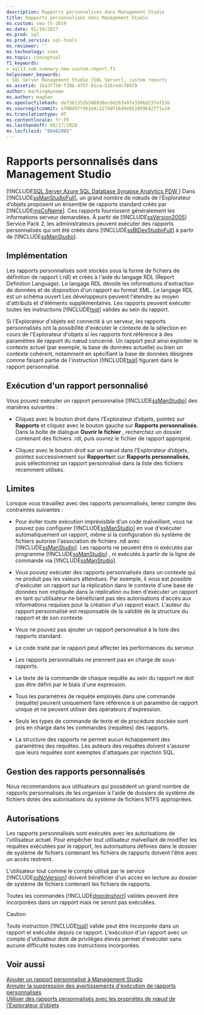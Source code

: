 ```yaml
---
description: Rapports personnalisés dans Management Studio
title: Rapports personnalisés dans Management Studio
ms.custom: seo-lt-2019
ms.date: 01/19/2017
ms.prod: sql
ms.prod_service: sql-tools
ms.reviewer: ''
ms.technology: ssms
ms.topic: conceptual
f1_keywords:
- sql13.swb.summary.new.custom.report.f1
helpviewer_keywords:
- SQL Server Management Studio [SQL Server], custom reports
ms.assetid: 1ba3f758-f39b-4f5f-91ca-516cedc78979
author: markingmyname
ms.author: maghan
ms.openlocfilehash: def361352b3d8938ec0d263a97e3206d237ef55b
ms.sourcegitcommit: e700497f962e4c2274df16d9e651059b42ff1a10
ms.translationtype: HT
ms.contentlocale: fr-FR
ms.lasthandoff: 08/17/2020
ms.locfileid: "88462985"
---
```

# <a name="custom-reports-in-management-studio"></a>Rapports personnalisés dans Management Studio
[!INCLUDE[SQL Server Azure SQL Database Synapse Analytics PDW ](../../includes/applies-to-version/sql-asdb-asdbmi-asa-pdw.md)]
Dans [!INCLUDE[ssManStudioFull](../../includes/ssmanstudiofull-md.md)], un grand nombre de nœuds de l’Explorateur d’objets proposent un ensemble de rapports standard créés par [!INCLUDE[msCoName](../../includes/msconame_md.md)]. Ces rapports fournissent généralement les informations serveur demandées. À partir de [!INCLUDE[ssVersion2005](../../includes/ssversion2005-md.md)] Service Pack 2, les administrateurs peuvent exécuter des rapports personnalisés qui ont été créés dans [!INCLUDE[ssBIDevStudioFull](../../includes/ssbidevstudiofull_md.md)] à partir de [!INCLUDE[ssManStudio](../../includes/ssmanstudio-md.md)].  
  
## <a name="implementation"></a>Implémentation  
Les rapports personnalisés sont stockés sous la forme de fichiers de définition de rapport (.rdl) et créés à l'aide du langage RDL (Report Definition Language). Le langage RDL dévoile les informations d'extraction de données et de disposition d'un rapport au format XML. Le langage RDL est un schéma ouvert Les développeurs peuvent l'étendre au moyen d'attributs et d'éléments supplémentaires. Les rapports peuvent exécuter toutes les instructions [!INCLUDE[tsql](../../includes/tsql-md.md)] valides au sein du rapport.  
  
Si l'Explorateur d'objets est connecté à un serveur, les rapports personnalisés ont la possibilité d'exécuter le contexte de la sélection en cours de l'Explorateur d'objets si les rapports font référence à des paramètres de rapport du nœud concerné. Un rapport peut ainsi exploiter le contexte actuel (par exemple, la base de données actuelle) ou bien un contexte cohérent, notamment en spécifiant la base de données désignée comme faisant partie de l'instruction [!INCLUDE[tsql](../../includes/tsql-md.md)] figurant dans le rapport personnalisé.  
  
## <a name="running-a-custom-report"></a>Exécution d'un rapport personnalisé  
Vous pouvez exécuter un rapport personnalisé [!INCLUDE[ssManStudio](../../includes/ssmanstudio-md.md)] des manières suivantes :  
  
-   Cliquez avec le bouton droit dans l’Explorateur d’objets, pointez sur **Rapports** et cliquez avec le bouton gauche sur **Rapports personnalisés**. Dans la boîte de dialogue **Ouvrir le fichier** , recherchez un dossier contenant des fichiers .rdl, puis ouvrez le fichier de rapport approprié.  
  
-   Cliquez avec le bouton droit sur un nœud dans l’Explorateur d’objets, pointez successivement sur **Rapports**et sur **Rapports personnalisés**, puis sélectionnez un rapport personnalisé dans la liste des fichiers récemment utilisés.  
  
## <a name="limitations"></a>Limites  
Lorsque vous travaillez avec des rapports personnalisés, tenez compte des contraintes suivantes :  
  
-   Pour éviter toute exécution imprévisible d'un code malveillant, vous ne pouvez pas configurer [!INCLUDE[ssManStudio](../../includes/ssmanstudio-md.md)] en vue d'exécuter automatiquement un rapport, même si la configuration du système de fichiers autorise l'association de fichiers .rdl avec [!INCLUDE[ssManStudio](../../includes/ssmanstudio-md.md)]. Les rapports ne peuvent être ni exécutés par programme [!INCLUDE[ssManStudio](../../includes/ssmanstudio-md.md)] , ni exécutés à partir de la ligne de commande via [!INCLUDE[ssManStudio](../../includes/ssmanstudio-md.md)].  
  
-   Vous pouvez exécuter des rapports personnalisés dans un contexte qui ne produit pas les valeurs attendues. Par exemple, il vous est possible d'exécuter un rapport sur la réplication dans le contexte d'une base de données non impliquée dans la réplication ou bien d'exécuter un rapport en tant qu'utilisateur ne bénéficiant pas des autorisations d'accès aux informations requises pour la création d'un rapport exact. L'auteur du rapport personnalisé est responsable de la validité de la structure du rapport et de son contexte.  
  
-   Vous ne pouvez pas ajouter un rapport personnalisé à la liste des rapports standard.  
  
-   Le code traité par le rapport peut affecter les performances du serveur.  
  
-   Les rapports personnalisés ne prennent pas en charge de sous-rapports.  
  
-   Le texte de la commande de chaque requête au sein du rapport ne doit pas être défini par le biais d'une expression.  
  
-   Tous les paramètres de requête employés dans une commande (requête) peuvent uniquement faire référence à un paramètre de rapport unique et ne peuvent utiliser des opérateurs d'expression.  
  
-   Seuls les types de commande de texte et de procédure stockée sont pris en charge dans les commandes (requêtes) des rapports.  
  
-   La structure des rapports ne permet aucun échappement des paramètres des requêtes. Les auteurs des requêtes doivent s'assurer que leurs requêtes sont exemptes d'attaques par injection SQL.  
  
## <a name="managing-custom-reports"></a>Gestion des rapports personnalisés  
Nous recommandons aux utilisateurs qui possèdent un grand nombre de rapports personnalisés de les organiser à l'aide de dossiers de système de fichiers dotés des autorisations du système de fichiers NTFS appropriées.  
  
## <a name="permissions"></a>Autorisations  
Les rapports personnalisés sont exécutés avec les autorisations de l'utilisateur actuel. Pour empêcher tout utilisateur malveillant de modifier les requêtes exécutées par le rapport, les autorisations définies dans le dossier de système de fichiers contenant les fichiers de rapports doivent l'être avec un accès restreint.  
  
L'utilisateur tout comme le compte utilisé par le service [!INCLUDE[ssNoVersion](../../includes/ssnoversion-md.md)] doivent bénéficier d'un accès en lecture au dossier de système de fichiers contenant les fichiers de rapports.  
  
Toutes les commandes [!INCLUDE[dnprdnshort](../../includes/dnprdnshort_md.md)] valides peuvent être incorporées dans un rapport mais ne seront pas exécutées.  
  
> [!CAUTION]  
> Toute instruction [!INCLUDE[tsql](../../includes/tsql-md.md)] valide peut être incorporée dans un rapport et exécutée depuis ce rapport. L'exécution d'un rapport avec un compte d'utilisateur doté de privilèges élevés permet d'exécuter sans aucune difficulté toutes ces instructions incorporées.  
  

  
## <a name="see-also"></a>Voir aussi  
[Ajouter un rapport personnalisé à Management Studio](../../ssms/object/add-a-custom-report-to-management-studio.md)  
[Annuler la suppression des avertissements d'exécution de rapports personnalisés](../../ssms/object/unsuppress-run-custom-report-warnings.md)  
[Utiliser des rapports personnalisés avec les propriétés de nœud de l’Explorateur d’objets](../../ssms/object/use-custom-reports-with-object-explorer-node-properties.md)  
  
